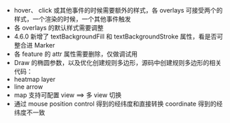 - hover、 click 或其他事件的时候需要额外的样式，各 overlays 可接受两个的样式，一个渲染的时候，一个其他事件触发
- 各 overlays 的默认样式需要调整
- 4.6.0 新增了 textBackgroundFill 和 textBackgroundStroke 属性，看是否可整合进 Marker
- 各 feature 的 attr 属性需要删除，仅做调试用
- Draw 的椭圆参数，以及优化创建规则多边形，源码中创建规则多边形的相关代码：
- heatmap layer
- line arrow
- map 支持可配置 view ==> 多 view 切换
- 通过 mouse position control 得到的经纬度和直接转换 coordinate 得到的经纬度不一致